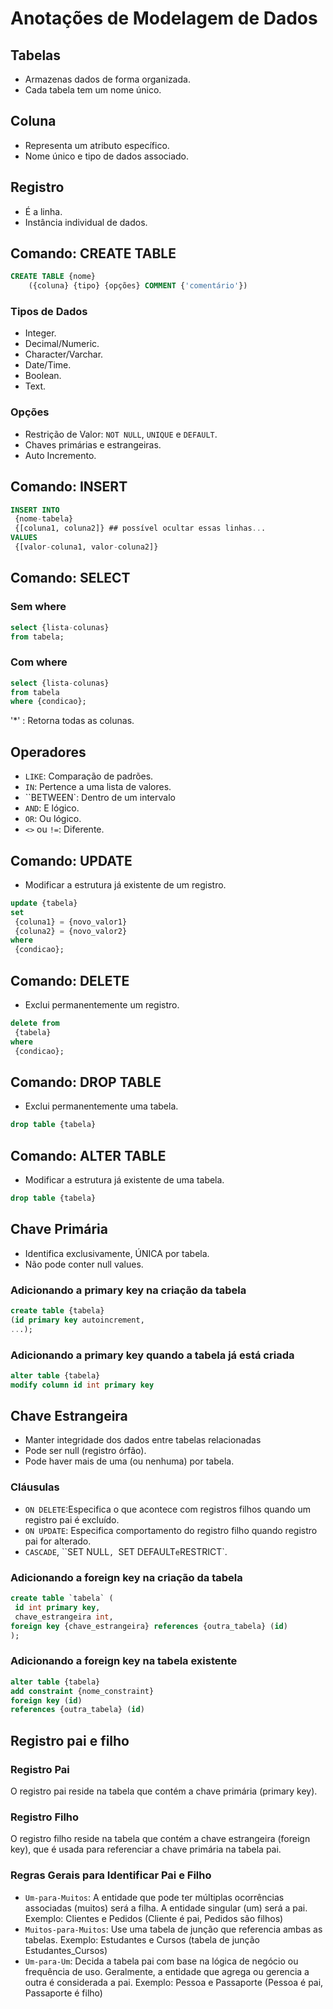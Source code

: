 # Anotações de Modelagem de Dados

## Tabelas
- Armazenas dados de forma organizada.
- Cada tabela tem um nome único.

## Coluna
- Representa um atributo específico.
- Nome único e tipo de dados associado.

## Registro
- É a linha.
- Instância individual de dados.

## Comando: CREATE TABLE
```sql
CREATE TABLE {nome}
    ({coluna} {tipo} {opções} COMMENT {'comentário'})
```

### Tipos de Dados
- Integer.
- Decimal/Numeric.
- Character/Varchar.
- Date/Time.
- Boolean. 
- Text.

### Opções
- Restrição de Valor: ``NOT NULL``, ``UNIQUE`` e ``DEFAULT``.
- Chaves primárias e estrangeiras.
- Auto Incremento.

## Comando: INSERT
```sql
INSERT INTO
 {nome-tabela}
 {[coluna1, coluna2]} ## possível ocultar essas linhas...
VALUES
 {[valor-coluna1, valor-coluna2]}
```

## Comando: SELECT
### Sem where
```sql
select {lista-colunas}
from tabela;
```

### Com where
```sql
select {lista-colunas}
from tabela
where {condicao};
```
'*' : Retorna todas as colunas.

## Operadores 
- `LIKE`: Comparação de padrões.
- `IN`: Pertence a uma lista de valores.
- ``BETWEEN`: Dentro de um intervalo
- `AND`: E lógico.
- `OR`: Ou lógico.
- `<>` ou `!=`: Diferente.

## Comando: UPDATE
- Modificar a estrutura já existente de um registro.
```sql
update {tabela}
set
 {coluna1} = {novo_valor1}
 {coluna2} = {novo_valor2}
where
 {condicao};
```

## Comando: DELETE
- Exclui permanentemente um registro.

```sql
delete from 
 {tabela}
where
 {condicao};
```

## Comando: DROP TABLE
- Exclui permanentemente uma tabela.
```sql
drop table {tabela}
```

## Comando: ALTER TABLE
- Modificar a estrutura já existente de uma tabela.
```sql
drop table {tabela}
```

## Chave Primária
- Identifica exclusivamente, ÚNICA por tabela.
- Não pode conter null values.

### Adicionando a primary key na criação da tabela
```sql
create table {tabela}
(id primary key autoincrement, 
...);
```
### Adicionando a primary key quando a tabela já está criada
```sql
alter table {tabela}
modify column id int primary key
```

## Chave Estrangeira
- Manter integridade dos dados entre tabelas relacionadas
- Pode ser null (registro órfão).
- Pode haver mais de uma (ou nenhuma) por tabela.

### Cláusulas
- `ON DELETE`:Especifica o que acontece com registros filhos quando um registro pai é excluído.
- `ON UPDATE`: Especifica comportamento do registro filho quando registro pai for alterado.
- `CASCADE`, ``SET NULL`, `SET DEFAULT` e `RESTRICT`.

### Adicionando a foreign key na criação da tabela
```sql
create table `tabela` (
 id int primary key, 
 chave_estrangeira int,
foreign key {chave_estrangeira} references {outra_tabela} (id)
);
```
### Adicionando a foreign key na tabela existente
```sql
alter table {tabela}
add constraint {nome_constraint}
foreign key (id)
references {outra_tabela} (id)
```
## Registro pai e filho
### Registro Pai
O registro pai reside na tabela que contém a chave primária (primary key).  

### Registro Filho
O registro filho reside na tabela que contém a chave estrangeira (foreign key), que é usada para referenciar a chave primária na tabela pai. 

### Regras Gerais para Identificar Pai e Filho
- ``Um-para-Muitos``: A entidade que pode ter múltiplas ocorrências associadas (muitos) será a filha. A entidade singular (um) será a pai. Exemplo: Clientes e Pedidos (Cliente é pai, Pedidos são filhos)
- ``Muitos-para-Muitos``: Use uma tabela de junção que referencia ambas as tabelas. Exemplo: Estudantes e Cursos (tabela de junção Estudantes_Cursos)
- ``Um-para-Um``: Decida a tabela pai com base na lógica de negócio ou frequência de uso. Geralmente, a entidade que agrega ou gerencia a outra é considerada a pai. Exemplo: Pessoa e Passaporte (Pessoa é pai, Passaporte é filho)
